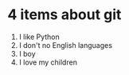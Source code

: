 # 4 items about git

1. I like Python 
2. I don't no English languages
3. I boy
4. I love my children 